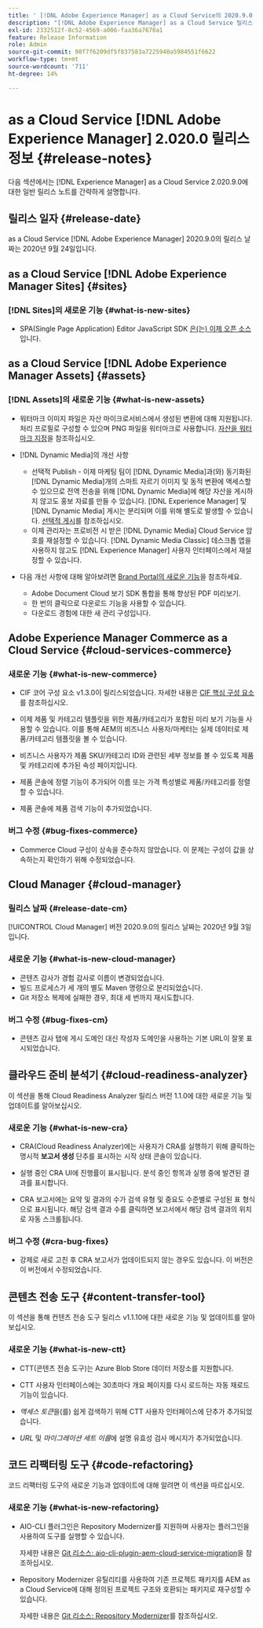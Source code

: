 ```yaml
---
title: ' [!DNL Adobe Experience Manager] as a Cloud Service의 2020.9.0 릴리스 정보입니다.'
description: "[!DNL Adobe Experience Manager] as a Cloud Service 릴리스 노트(220.9.0)"
exl-id: 2332512f-8c52-4569-a006-faa36a7670a1
feature: Release Information
role: Admin
source-git-commit: 90f7f6209df5f837583a7225940a5984551f6622
workflow-type: tm+mt
source-wordcount: '711'
ht-degree: 14%

---
```


# as a Cloud Service [!DNL Adobe Experience Manager] 2.020.0 릴리스 정보 {#release-notes}

다음 섹션에서는 [!DNL Experience Manager] as a Cloud Service 2.020.9.0에 대한 일반 릴리스 노트를 간략하게 설명합니다.

## 릴리스 일자 {#release-date}

as a Cloud Service [!DNL Adobe Experience Manager] 2020.9.0의 릴리스 날짜는 2020년 9월 24일입니다.

## as a Cloud Service [!DNL Adobe Experience Manager Sites] {#sites}

### [!DNL Sites]의 새로운 기능 {#what-is-new-sites}

* SPA(Single Page Application) Editor JavaScript SDK [은(는) 이제 오픈 소스](/help/implementing/developing/hybrid/reference-materials.md)입니다.

## as a Cloud Service [!DNL Adobe Experience Manager Assets] {#assets}

### [!DNL Assets]의 새로운 기능 {#what-is-new-assets}

* 워터마크 이미지 파일은 자산 마이크로서비스에서 생성된 변환에 대해 지원됩니다. 처리 프로필로 구성할 수 있으며 PNG 파일을 워터마크로 사용합니다. [자산을 워터마크 지정](/help/assets/watermark-assets.md)을 참조하십시오.

* [!DNL Dynamic Media]의 개선 사항

   * 선택적 Publish - 이제 마케팅 팀이 [!DNL Dynamic Media]과(와) 동기화된 [!DNL Dynamic Media]개의 스마트 자르기 이미지 및 동적 변환에 액세스할 수 있으므로 전역 전송을 위해 [!DNL Dynamic Media]에 해당 자산을 게시하지 않고도 홍보 자료를 만들 수 있습니다. [!DNL Experience Manager] 및 [!DNL Dynamic Media] 게시는 분리되며 이를 위해 별도로 발생할 수 있습니다. [선택적 게시](/help/assets/dynamic-media/selective-publishing.md)를 참조하십시오.
   * 이제 관리자는 프로비전 시 받은 [!DNL Dynamic Media] Cloud Service 암호를 재설정할 수 있습니다. [!DNL Dynamic Media Classic] 데스크톱 앱을 사용하지 않고도 [!DNL Experience Manager] 사용자 인터페이스에서 재설정할 수 있습니다.

* 다음 개선 사항에 대해 알아보려면 [Brand Portal의 새로운 기능](https://experienceleague.adobe.com/docs/experience-manager-brand-portal/using/introduction/whats-new.html)을 참조하세요.

   * Adobe Document Cloud 보기 SDK 통합을 통해 향상된 PDF 미리보기.
   * 한 번의 클릭으로 다운로드 기능을 사용할 수 있습니다.
   * 다운로드 경험에 대한 새 관리 구성입니다.

<!--
### Bugs Fixed {#bugs-fixed-assets}

TBD: list of Assets aaCS bugs that are fixed.
-->

## Adobe Experience Manager Commerce as a Cloud Service {#cloud-services-commerce}

### 새로운 기능 {#what-is-new-commerce}

* CIF 코어 구성 요소 v1.3.0이 릴리스되었습니다. 자세한 내용은 [CIF 핵심 구성 요소](https://github.com/adobe/aem-core-cif-components/releases/tag/core-cif-components-reactor-1.3.0)를 참조하십시오.

* 이제 제품 및 카테고리 템플릿을 위한 제품/카테고리가 포함된 미리 보기 기능을 사용할 수 있습니다. 이를 통해 AEM의 비즈니스 사용자/마케터는 실제 데이터로 제품/카테고리 템플릿을 볼 수 있습니다.

* 비즈니스 사용자가 제품 SKU/카테고리 ID와 관련된 세부 정보를 볼 수 있도록 제품 및 카테고리에 추가된 속성 페이지입니다.

* 제품 콘솔에 정렬 기능이 추가되어 이름 또는 가격 특성별로 제품/카테고리를 정렬할 수 있습니다.

* 제품 콘솔에 제품 검색 기능이 추가되었습니다.

### 버그 수정 {#bug-fixes-commerce}

* Commerce Cloud 구성이 상속을 준수하지 않았습니다. 이 문제는 구성이 값을 상속하는지 확인하기 위해 수정되었습니다.

## Cloud Manager {#cloud-manager}

### 릴리스 날짜 {#release-date-cm}

[!UICONTROL Cloud Manager] 버전 2020.9.0의 릴리스 날짜는 2020년 9월 3일입니다.

### 새로운 기능 {#what-is-new-cloud-manager}

* 콘텐츠 감사가 경험 감사로 이름이 변경되었습니다.
* 빌드 프로세스가 세 개의 별도 Maven 명령으로 분리되었습니다.
* Git 저장소 복제에 실패한 경우, 최대 세 번까지 재시도합니다.

### 버그 수정 {#bug-fixes-cm}

* 콘텐츠 감사 탭에 게시 도메인 대신 작성자 도메인을 사용하는 기본 URL이 잘못 표시되었습니다.

## 클라우드 준비 분석기 {#cloud-readiness-analyzer}

이 섹션을 통해 Cloud Readiness Analyzer 릴리스 버전 1.1.0에 대한 새로운 기능 및 업데이트를 알아보십시오.

### 새로운 기능 {#what-is-new-cra}

* CRA(Cloud Readiness Analyzer)에는 사용자가 CRA를 실행하기 위해 클릭하는 명시적 **보고서 생성** 단추를 표시하는 시작 상태 콘솔이 있습니다.

* 실행 중인 CRA UI에 진행률이 표시됩니다. 분석 중인 항목과 실행 중에 발견된 결과를 표시합니다.

* CRA 보고서에는 요약 및 결과의 수가 검색 유형 및 중요도 수준별로 구성된 표 형식으로 표시됩니다. 해당 검색 결과 수를 클릭하면 보고서에서 해당 검색 결과의 위치로 자동 스크롤됩니다.

### 버그 수정 {#cra-bug-fixes}

* 강제로 새로 고친 후 CRA 보고서가 업데이트되지 않는 경우도 있습니다. 이 버전은 이 버전에서 수정되었습니다.

## 콘텐츠 전송 도구 {#content-transfer-tool}

이 섹션을 통해 컨텐츠 전송 도구 릴리스 v1.1.10에 대한 새로운 기능 및 업데이트를 알아보십시오.

### 새로운 기능 {#what-is-new-ctt}

* CTT(콘텐츠 전송 도구)는 Azure Blob Store 데이터 저장소를 지원합니다.

* CTT 사용자 인터페이스에는 30초마다 개요 페이지를 다시 로드하는 자동 재로드 기능이 있습니다.

* *액세스 토큰*&#x200B;을(를) 쉽게 검색하기 위해 CTT 사용자 인터페이스에 단추가 추가되었습니다.

* *URL* 및 *마이그레이션 세트 이름*&#x200B;에 설명 유효성 검사 메시지가 추가되었습니다.

## 코드 리팩터링 도구 {#code-refactoring}

코드 리팩터링 도구의 새로운 기능과 업데이트에 대해 알려면 이 섹션을 따르십시오.

### 새로운 기능 {#what-is-new-refactoring}

* AIO-CLI 플러그인은 Repository Modernizer를 지원하며 사용자는 플러그인을 사용하여 도구를 실행할 수 있습니다.

  자세한 내용은 [Git 리소스: aio-cli-plugin-aem-cloud-service-migration](https://github.com/adobe/aio-cli-plugin-aem-cloud-service-migration)을 참조하십시오.

* Repository Modernizer 유틸리티를 사용하여 기존 프로젝트 패키지를 AEM as a Cloud Service에 대해 정의된 프로젝트 구조와 호환되는 패키지로 재구성할 수 있습니다.

  자세한 내용은 [Git 리소스: Repository Modernizer](https://github.com/adobe/aem-cloud-service-source-migration/tree/master/packages/repository-modernizer)를 참조하십시오.
